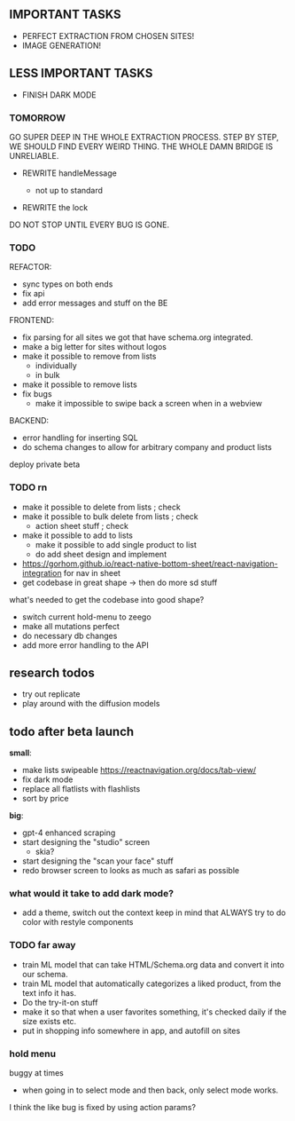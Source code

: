 ## IMPORTANT TASKS

- PERFECT EXTRACTION FROM CHOSEN SITES!
- IMAGE GENERATION!

## LESS IMPORTANT TASKS

- FINISH DARK MODE

### TOMORROW

GO SUPER DEEP IN THE WHOLE EXTRACTION PROCESS. STEP BY STEP, WE SHOULD FIND EVERY WEIRD THING. THE WHOLE DAMN BRIDGE IS UNRELIABLE.

- REWRITE handleMessage

  - not up to standard

- REWRITE the lock

DO NOT STOP UNTIL EVERY BUG IS GONE.

### TODO

REFACTOR:

- sync types on both ends
- fix api
- add error messages and stuff on the BE

FRONTEND:

- fix parsing for all sites we got that have schema.org integrated.
- make a big letter for sites without logos
- make it possible to remove from lists
  - individually
  - in bulk
- make it possible to remove lists
- fix bugs
  - make it impossible to swipe back a screen when in a webview

BACKEND:

- error handling for inserting SQL
- do schema changes to allow for arbitrary company and product lists

deploy private beta

### TODO rn

- make it possible to delete from lists ; check
- make it possible to bulk delete from lists ; check
  - action sheet stuff ; check
- make it possible to add to lists
  - make it possible to add single product to list
  - do add sheet design and implement
- https://gorhom.github.io/react-native-bottom-sheet/react-navigation-integration for nav in sheet
- get codebase in great shape -> then do more sd stuff

what's needed to get the codebase into good shape?

- switch current hold-menu to zeego
- make all mutations perfect
- do necessary db changes
- add more error handling to the API

## research todos

- try out replicate
- play around with the diffusion models

## todo after beta launch

**small**:

- make lists swipeable
  https://reactnavigation.org/docs/tab-view/
- fix dark mode
- replace all flatlists with flashlists
- sort by price

**big**:

- gpt-4 enhanced scraping
- start designing the "studio" screen
  - skia?
- start designing the "scan your face" stuff
- redo browser screen to looks as much as safari as possible

### what would it take to add dark mode?

- add a theme, switch out the context
  keep in mind that ALWAYS try to do color with restyle components

### TODO far away

- train ML model that can take HTML/Schema.org data and convert it into our schema.
- train ML model that automatically categorizes a liked product, from the text info it has.
- Do the try-it-on stuff
- make it so that when a user favorites something, it's checked daily if the size exists etc.
- put in shopping info somewhere in app, and autofill on sites

### hold menu

buggy at times

- when going in to select mode and then back, only select mode works.

I think the like bug is fixed by using action params?
